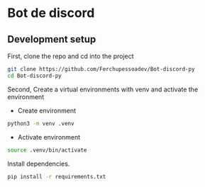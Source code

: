 # Bot de discord

## Development setup

First, clone the repo and cd into the project

```bash
git clone https://github.com/Ferchupessoadev/Bot-discord-py
cd Bot-discord-py
```

Second, Create a virtual environments with venv and activate the environment

- Create environment

```bash
python3 -m venv .venv
```

- Activate environment

```bash
source .venv/bin/activate

```

Install dependencies.

```bash
pip install -r requirements.txt
```
